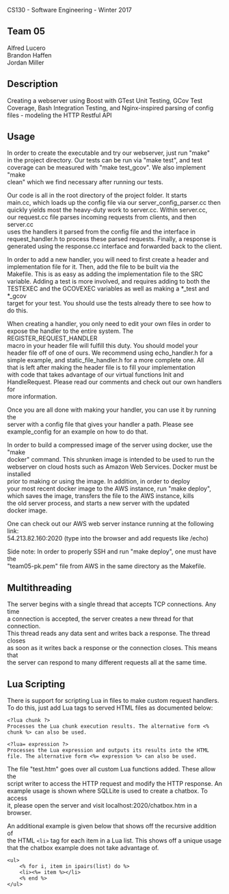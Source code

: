 CS130 - Software Engineering - Winter 2017

## Team 05  
Alfred Lucero  
Brandon Haffen  
Jordan Miller

## Description  
Creating a webserver using Boost with GTest Unit Testing, GCov Test  
Coverage, Bash Integration Testing, and Nginx-inspired parsing of config  
files - modeling the HTTP Restful API  

## Usage  
In order to create the executable and try our webserver, just run "make"  
in the project directory. Our tests can be run via "make test", and test  
coverage can be measured with "make test_gcov". We also implement "make  
clean" which we find necessary after running our tests.  

Our code is all in the root directory of the project folder. It starts  
main.cc, which loads up the config file via our server_config_parser.cc then  
quickly yields most the heavy-duty work to server.cc. Within server.cc,  
our request.cc file parses incoming requests from clients, and then server.cc  
uses the handlers it parsed from the config file and the interface in  
request_handler.h to process these parsed requests. Finally, a response is  
generated using the response.cc interface and forwarded back to the client.  

In order to add a new handler, you will need to first create a header and  
implementation file for it. Then, add the file to be built via the  
Makefile. This is as easy as adding the implementation file to the SRC  
variable. Adding a test is more involved, and requires adding to both the  
TESTEXEC and the GCOVEXEC variables as well as making a *_test and *_gcov  
target for your test. You should use the tests already there to see how to  
do this.  

When creating a handler, you only need to edit your own files in order to  
expose the handler to the entire system. The REGISTER_REQUEST_HANDLER  
macro in your header file will fulfill this duty. You should model your  
header file off of one of ours. We recommend using echo_handler.h for a  
simple example, and static_file_handler.h for a more complete one. All  
that is left after making the header file is to fill your implementation  
with code that takes advantage of our virtual functions Init and  
HandleRequest. Please read our comments and check out our own handlers for  
more information.  

Once you are all done with making your handler, you can use it by running the  
server with a config file that gives your handler a path. Please see  
example_config for an example on how to do that.  

In order to build a compressed image of the server using docker, use the "make  
docker" command. This shrunken image is intended to be used to run the  
webserver on cloud hosts such as Amazon Web Services. Docker must be installed  
prior to making or using the image. In addition, in order to deploy  
your most recent docker image to the AWS instance, run "make deploy",  
which saves the image, transfers the file to the AWS instance, kills  
the old server process, and starts a new server with the updated  
docker image.

One can check out our AWS web server instance running at the following link:  
54.213.82.160:2020 (type into the browser and add requests like /echo)   

Side note: In order to properly SSH and run "make deploy", one must have the  
"team05-pk.pem" file from AWS in the same directory as the Makefile.   

## Multithreading  
The server begins with a single thread that accepts TCP connections. Any time  
a connection is accepted, the server creates a new thread for that connection.  
This thread reads any data sent and writes back a response. The thread closes  
as soon as it writes back a response or the connection closes. This means that  
the server can respond to many different requests all at the same time.

## Lua Scripting
There is support for scripting Lua in files to make custom request handlers.  
To do this, just add Lua tags to served HTML files as documented below:  
```
<?lua chunk ?>
Processes the Lua chunk execution results. The alternative form <% chunk %> can also be used.

<?lua= expression ?>
Processes the Lua expression and outputs its results into the HTML file. The alternative form <%= expression %> can also be used.
```
The file "test.htm" goes over all custom Lua functions added. These allow the  
script writer to access the HTTP request and modify the HTTP response. An  
example usage is shown where SQLLite is used to create a chatbox. To access  
it, please open the server and visit localhost:2020/chatbox.htm in a browser.  

An additional example is given below that shows off the recursive addition of  
the HTML `<li>` tag for each item in a Lua list. This shows off a unique usage  
that the chatbox example does not take advantage of.
```
<ul>
    <% for i, item in ipairs(list) do %>
    <li><%= item %></li>
    <% end %>
</ul>
```

